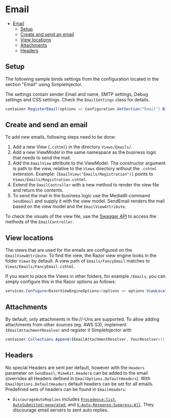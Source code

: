 # Email

- [Email](#email)
  - [Setup](#setup)
  - [Create and send an email](#create-and-send-an-email)
  - [View locations](#view-locations)
  - [Attachments](#attachments)
  - [Headers](#headers)

## Setup

The following sample binds settings from the configuration located in the section "Email" using SimpleInjector.

The settings contain sender Email and name, SMTP settings, Debug settings and CSS settings. Check the `EmailSettings` class for details.
```cs
container.RegisterEmail(options => Configuration.GetSection("Email").Bind(options));
```

## Create and send an email

To add new emails, following steps need to be done:

1) Add a new View (`.cshtml`) in the directory `Views/Emails/`.
2) Add a new ViewModel in the same namespace as the business logic that needs to send the mail.
3) Add the `EmailView` attribute to the ViewModel. The constructor argument is path to the view, relative to the `Views` directory without the `.cshtml` extension. Example: `[EmailView("Emails/Registration")]` points to `Views/Emails/Registration.cshtml`.
4) Extend the `EmailController` with a new method to render the view file and return the contents.
5) To send the mail in the business logic use the MediatR-command `SendEmail` and supply it with the view model. SendEmail renders the mail based on the view model and the `EmailViewAttribute`.

To check the visuals of the view file, use the [Swagger API](./api.md) to access the methods of the `EmailController`.

## View locations

The views that are used for the emails are configured on the `EmailViewAttribute`. To find the view, the Razor view engine looks in the folder `Views` by default. A view path of `Emails/FancyEmail` matches to `Views/Emails/FancyEmail.cshtml`.

If you want to place the Views in other folders, for example `/Emails`, you can simply configure this in the Razor options as follows:

```cs
services.Configure<RazorViewEngineOptions>(options => options.ViewLocationFormats.Add("/Emails/{0}" + RazorViewEngine.ViewExtension));
```

## Attachments

By default, only attachments in file://-Uris are supported. To allow adding attachments from other sources (eg. AWS S3), implement `IEmailAttachmentResolver` and register it SimpleInjector with
```cs
container.Collections.Append<IEmailAttachmentResolver, YourResolver>()
```

## Headers

No special Headers are sent per default, however with the `Headers` parameter on `SendEmail`, `MimeKit.Header`s can be added to the email (overrides all Headers defined in `EmailOptions.DefaultHeaders`). With `EmailOptions.DefaultHeaders` default headers can be set for all emails. Predefined sets of headers can be found in `EmailHeaders`:
- `DiscourageAutoReplies` includes [`Precedence:list`](https://www.rfc-editor.org/rfc/rfc3834#section-3.1.8), [`AutoSubmitted:generated`](https://www.rfc-editor.org/rfc/rfc3834#section-3.1.7), and [`X-Auto-Response-Suppress:All`](https://learn.microsoft.com/en-us/openspecs/exchange_server_protocols/ms-oxcmail/e489ffaf-19ed-4285-96d9-c31c42cab17f). They discourage email servers to sent auto replies.
